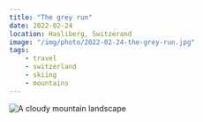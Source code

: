 ```yaml
---
title: "The grey run"
date: 2022-02-24
location: Hasliberg, Switzerand
image: "/img/photo/2022-02-24-the-grey-run.jpg"
tags:
    - travel
    - switzerland
    - skiing
    - mountains
---
```


![A cloudy mountain landscape](/img/photo/2022-02-24-the-grey-run.jpg)
